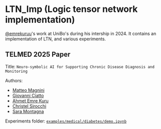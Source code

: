 # LTN_Imp (Logic tensor network implementation)


[@emrekuruu](https://github.com/emrekuruu)'s work at UniBo's during his intership in 2024. 
It contains an implementation of LTN, and various experiments. 


## TELMED 2025 Paper

Title: `Neuro-symbolic AI for Supporting Chronic Disease Diagnosis and Monitoring`

Authors:
- [Matteo Magnini](mailto:matteo.magnini@unibo.it)
- [Giovanni Ciatto](mailto:giovanni.ciatto@unibo.it)
- [Ahmet Emre Kuru](mailto:emre.kuru@ozu.edu.tr)
- [Christel Sirocchi](mailto:c.sirocchi2@campus.uniurb.it)
- [Sara Montagna](mailto:sara.montagna@uniurb.it)

Experiments folder: [`examples/medical/diabetes/demo.ipynb`](./examples/medical/diabetes/demo.ipynb)
